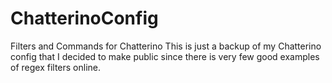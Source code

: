 # ChatterinoConfig
Filters and Commands for Chatterino
This is just a backup of my Chatterino config that I decided to make public since there is very few good examples of regex filters online.
